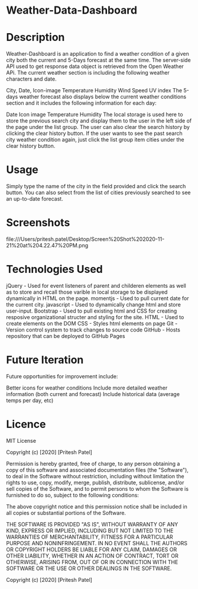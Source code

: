 # Weather-Data-Dashboard

# Description
Weather-Dashboard is an application to find a weather condition of a given city both the current and 5-Days forecast at the same time. The server-side API used to get response data object is retrieved from the Open Weather APi. The current weather section is including the following weather characters and date.

City, Date, Icon-image
Temperature
Humidity
Wind Speed
UV index
The 5-days weather forecast also displays below the current weather conditions section and it includes the following information for each day:

Date
Icon image
Temperature
Humidity
The local storage is used here to store the previous search city and display them to the user in the left side of the page under the list group. The user can also clear the search history by clicking the clear history button. If the user wants to see the past search city weather condition again, just click the list group item cities under the clear history button.

# Usage
Simply type the name of the city in the field provided and click the search button.
You can also select from the list of cities previously searched to see an up-to-date forecast.

# Screenshots

file:///Users/pritesh.patel/Desktop/Screen%20Shot%202020-11-21%20at%204.22.47%20PM.png

# Technologies Used
jQuery - Used for event listeners of parent and childeren elements as well as to store and recall those varible in local storage to be displayed dynamically in HTML on the page.
momentjs - Used to pull current date for the current city.
javascript - Used to dynamically change html and store user-input.
Bootstrap - Used to pull existing html and CSS for creating resposive organizational structer and styling for the site.
HTML - Used to create elements on the DOM
CSS - Styles html elements on page
Git - Version control system to track changes to source code
GitHub - Hosts repository that can be deployed to GitHub Pages

# Future Iteration
Future opportunities for improvement include:

Better icons for weather conditions
Include more detailed weather information (both current and forecast)
Include historical data (average temps per day, etc)

# Licence

MIT License

Copyright (c) [2020] [Pritesh Patel]

Permission is hereby granted, free of charge, to any person obtaining a copy of this software and associated documentation files (the "Software"), to deal in the Software without restriction, including without limitation the rights to use, copy, modify, merge, publish, distribute, sublicense, and/or sell copies of the Software, and to permit persons to whom the Software is furnished to do so, subject to the following conditions:

The above copyright notice and this permission notice shall be included in all copies or substantial portions of the Software.

THE SOFTWARE IS PROVIDED "AS IS", WITHOUT WARRANTY OF ANY KIND, EXPRESS OR IMPLIED, INCLUDING BUT NOT LIMITED TO THE WARRANTIES OF MERCHANTABILITY, FITNESS FOR A PARTICULAR PURPOSE AND NONINFRINGEMENT. IN NO EVENT SHALL THE AUTHORS OR COPYRIGHT HOLDERS BE LIABLE FOR ANY CLAIM, DAMAGES OR OTHER LIABILITY, WHETHER IN AN ACTION OF CONTRACT, TORT OR OTHERWISE, ARISING FROM, OUT OF OR IN CONNECTION WITH THE SOFTWARE OR THE USE OR OTHER DEALINGS IN THE SOFTWARE.

Copyright (c) [2020] [Pritesh Patel]


